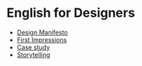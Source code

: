 # English for Designers

- [Design Manifesto](01-design-manifesto/index.md)
- [First Impressions](02-first-impressions)
- [Case study](03-Portfolios)
- [Storytelling](04-Storytelling)
